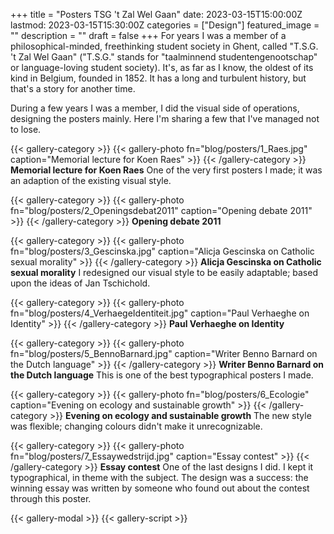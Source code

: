 +++
title =  "Posters TSG 't Zal Wel Gaan"
date: 2023-03-15T15:00:00Z
lastmod: 2023-03-15T15:30:00Z
categories = ["Design"]
featured_image = ""
description = ""
draft = false
+++
For years I was a member of a philosophical-minded, freethinking student society in Ghent, called "T.S.G. 't Zal Wel Gaan" ("T.S.G." stands for "taalminnend studentengenootschap" or language-loving student society). It's, as far as I know, the oldest of its kind in Belgium, founded in 1852. It has a long and turbulent history, but that's a story for another time.

During a few years I was a member, I did the visual side of operations, designing the posters mainly. Here I'm sharing a few that I've managed not to lose.
<!--more-->
{{< gallery-category >}}
    {{< gallery-photo fn="blog/posters/1_Raes.jpg" caption="Memorial lecture for Koen Raes" >}}
{{< /gallery-category >}}
**Memorial lecture for Koen Raes** One of the very first posters I made; it was an adaption of the existing visual style.

{{< gallery-category >}}
    {{< gallery-photo fn="blog/posters/2_Openingsdebat2011" caption="Opening debate 2011" >}}
{{< /gallery-category >}}
**Opening debate 2011**

{{< gallery-category >}}
    {{< gallery-photo fn="blog/posters/3_Gescinska.jpg" caption="Alicja Gescinska on Catholic sexual morality" >}}
{{< /gallery-category >}}
**Alicja Gescinska on Catholic sexual morality**  I redesigned our visual style to be easily adaptable; based upon the ideas of Jan Tschichold.

{{< gallery-category >}}
    {{< gallery-photo fn="blog/posters/4_VerhaegeIdentiteit.jpg" caption="Paul Verhaeghe on Identity" >}}
{{< /gallery-category >}}
**Paul Verhaeghe on Identity**

{{< gallery-category >}}
    {{< gallery-photo fn="blog/posters/5_BennoBarnard.jpg" caption="Writer Benno Barnard on the Dutch language" >}}
{{< /gallery-category >}}
**Writer Benno Barnard on the Dutch language** This is one of the best typographical posters I made.

{{< gallery-category >}}
    {{< gallery-photo fn="blog/posters/6_Ecologie" caption="Evening on ecology and sustainable growth" >}}
{{< /gallery-category >}}
**Evening on ecology and sustainable growth** The new style was flexible; changing colours didn't make it unrecognizable.

{{< gallery-category >}}
    {{< gallery-photo fn="blog/posters/7_Essaywedstrijd.jpg" caption="Essay contest" >}}
{{< /gallery-category >}}
**Essay contest** One of the last designs I did. I kept it typographical, in theme with the subject. The design was a success: the winning essay was written by someone who found out about the contest through this poster.

{{< gallery-modal >}}
{{< gallery-script >}}
